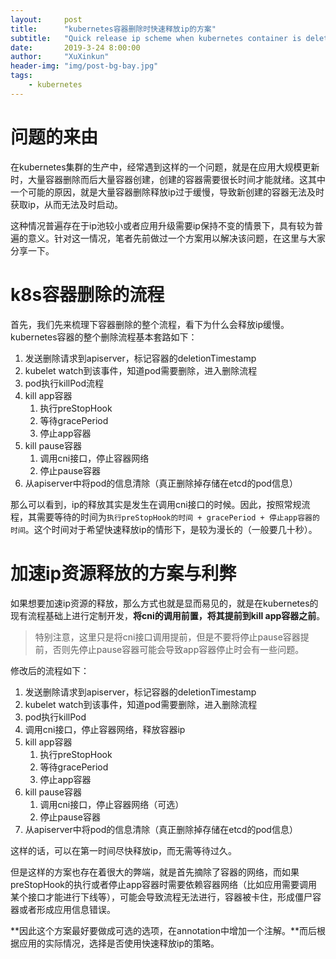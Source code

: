```yaml
---
layout:     post
title:      "kubernetes容器删除时快速释放ip的方案"
subtitle:   "Quick release ip scheme when kubernetes container is deleted."
date:       2019-3-24 8:00:00
author:     "XuXinkun"
header-img: "img/post-bg-bay.jpg"
tags:
    - kubernetes
---
```


# 问题的来由

在kubernetes集群的生产中，经常遇到这样的一个问题，就是在应用大规模更新时，大量容器删除而后大量容器创建，创建的容器需要很长时间才能就绪。这其中一个可能的原因，就是大量容器删除释放ip过于缓慢，导致新创建的容器无法及时获取ip，从而无法及时启动。

这种情况普遍存在于ip池较小或者应用升级需要ip保持不变的情景下，具有较为普遍的意义。针对这一情况，笔者先前做过一个方案用以解决该问题，在这里与大家分享一下。

# k8s容器删除的流程

首先，我们先来梳理下容器删除的整个流程，看下为什么会释放ip缓慢。kubernetes容器的整个删除流程基本套路如下：

1. 发送删除请求到apiserver，标记容器的deletionTimestamp
2. kubelet watch到该事件，知道pod需要删除，进入删除流程
3. pod执行killPod流程
4. kill app容器
	1. 执行preStopHook
	2. 等待gracePeriod
	3. 停止app容器
5. kill pause容器
	1. 调用cni接口，停止容器网络
	2. 停止pause容器
6. 从apiserver中将pod的信息清除（真正删除掉存储在etcd的pod信息）

那么可以看到，ip的释放其实是发生在调用cni接口的时候。因此，按照常规流程，其需要等待的时间为`执行preStopHook的时间 + gracePeriod + 停止app容器的时间`。这个时间对于希望快速释放ip的情形下，是较为漫长的（一般要几十秒）。

# 加速ip资源释放的方案与利弊

如果想要加速ip资源的释放，那么方式也就是显而易见的，就是在kubernetes的现有流程基础上进行定制开发，**将cni的调用前置，将其提前到kill app容器之前**。

> 特别注意，这里只是将cni接口调用提前，但是不要将停止pause容器提前，否则先停止pause容器可能会导致app容器停止时会有一些问题。

修改后的流程如下：

1. 发送删除请求到apiserver，标记容器的deletionTimestamp
2. kubelet watch到该事件，知道pod需要删除，进入删除流程
3. pod执行killPod
4. 调用cni接口，停止容器网络，释放容器ip
5. kill app容器
	1. 执行preStopHook
	2. 等待gracePeriod
	3. 停止app容器
6. kill pause容器
	1. 调用cni接口，停止容器网络（可选）
	2. 停止pause容器
7. 从apiserver中将pod的信息清除（真正删除掉存储在etcd的pod信息）

这样的话，可以在第一时间尽快释放ip，而无需等待过久。

但是这样的方案也存在着很大的弊端，就是首先摘除了容器的网络，而如果preStopHook的执行或者停止app容器时需要依赖容器网络（比如应用需要调用某个接口才能进行下线等），可能会导致流程无法进行，容器被卡住，形成僵尸容器或者形成应用信息错误。

**因此这个方案最好要做成可选的选项，在annotation中增加一个注解。**而后根据应用的实际情况，选择是否使用快速释放ip的策略。

